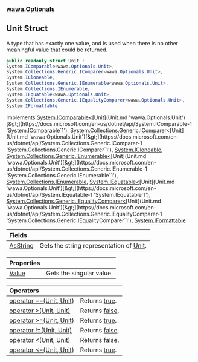 ### [wawa.Optionals](wawa.Optionals.md 'wawa.Optionals')

## Unit Struct

A type that has exactly one value, and is used when there is no other meaningful value that could be returned.

```csharp
public readonly struct Unit :
System.IComparable<wawa.Optionals.Unit>,
System.Collections.Generic.IComparer<wawa.Optionals.Unit>,
System.ICloneable,
System.Collections.Generic.IEnumerable<wawa.Optionals.Unit>,
System.Collections.IEnumerable,
System.IEquatable<wawa.Optionals.Unit>,
System.Collections.Generic.IEqualityComparer<wawa.Optionals.Unit>,
System.IFormattable
```

Implements [System.IComparable&lt;](https://docs.microsoft.com/en-us/dotnet/api/System.IComparable-1 'System.IComparable`1')[Unit](Unit.md 'wawa.Optionals.Unit')[&gt;](https://docs.microsoft.com/en-us/dotnet/api/System.IComparable-1 'System.IComparable`1'), [System.Collections.Generic.IComparer&lt;](https://docs.microsoft.com/en-us/dotnet/api/System.Collections.Generic.IComparer-1 'System.Collections.Generic.IComparer`1')[Unit](Unit.md 'wawa.Optionals.Unit')[&gt;](https://docs.microsoft.com/en-us/dotnet/api/System.Collections.Generic.IComparer-1 'System.Collections.Generic.IComparer`1'), [System.ICloneable](https://docs.microsoft.com/en-us/dotnet/api/System.ICloneable 'System.ICloneable'), [System.Collections.Generic.IEnumerable&lt;](https://docs.microsoft.com/en-us/dotnet/api/System.Collections.Generic.IEnumerable-1 'System.Collections.Generic.IEnumerable`1')[Unit](Unit.md 'wawa.Optionals.Unit')[&gt;](https://docs.microsoft.com/en-us/dotnet/api/System.Collections.Generic.IEnumerable-1 'System.Collections.Generic.IEnumerable`1'), [System.Collections.IEnumerable](https://docs.microsoft.com/en-us/dotnet/api/System.Collections.IEnumerable 'System.Collections.IEnumerable'), [System.IEquatable&lt;](https://docs.microsoft.com/en-us/dotnet/api/System.IEquatable-1 'System.IEquatable`1')[Unit](Unit.md 'wawa.Optionals.Unit')[&gt;](https://docs.microsoft.com/en-us/dotnet/api/System.IEquatable-1 'System.IEquatable`1'), [System.Collections.Generic.IEqualityComparer&lt;](https://docs.microsoft.com/en-us/dotnet/api/System.Collections.Generic.IEqualityComparer-1 'System.Collections.Generic.IEqualityComparer`1')[Unit](Unit.md 'wawa.Optionals.Unit')[&gt;](https://docs.microsoft.com/en-us/dotnet/api/System.Collections.Generic.IEqualityComparer-1 'System.Collections.Generic.IEqualityComparer`1'), [System.IFormattable](https://docs.microsoft.com/en-us/dotnet/api/System.IFormattable 'System.IFormattable')

| Fields | |
| :--- | :--- |
| [AsString](Unit.AsString.md 'wawa.Optionals.Unit.AsString') | Gets the string representation of [Unit](Unit.md 'wawa.Optionals.Unit'). |

| Properties | |
| :--- | :--- |
| [Value](Unit.Value.md 'wawa.Optionals.Unit.Value') | Gets the singular value. |

| Operators | |
| :--- | :--- |
| [operator ==(Unit, Unit)](Unit.op_Equality(Unit,Unit).md 'wawa.Optionals.Unit.op_Equality(wawa.Optionals.Unit, wawa.Optionals.Unit)') | Returns [true](https://docs.microsoft.com/en-us/dotnet/csharp/language-reference/builtin-types/bool 'https://docs.microsoft.com/en-us/dotnet/csharp/language-reference/builtin-types/bool'). |
| [operator &gt;(Unit, Unit)](Unit.op_GreaterThan(Unit,Unit).md 'wawa.Optionals.Unit.op_GreaterThan(wawa.Optionals.Unit, wawa.Optionals.Unit)') | Returns [false](https://docs.microsoft.com/en-us/dotnet/csharp/language-reference/builtin-types/bool 'https://docs.microsoft.com/en-us/dotnet/csharp/language-reference/builtin-types/bool'). |
| [operator &gt;=(Unit, Unit)](Unit.op_GreaterThanOrEqual(Unit,Unit).md 'wawa.Optionals.Unit.op_GreaterThanOrEqual(wawa.Optionals.Unit, wawa.Optionals.Unit)') | Returns [true](https://docs.microsoft.com/en-us/dotnet/csharp/language-reference/builtin-types/bool 'https://docs.microsoft.com/en-us/dotnet/csharp/language-reference/builtin-types/bool'). |
| [operator !=(Unit, Unit)](Unit.op_Inequality(Unit,Unit).md 'wawa.Optionals.Unit.op_Inequality(wawa.Optionals.Unit, wawa.Optionals.Unit)') | Returns [false](https://docs.microsoft.com/en-us/dotnet/csharp/language-reference/builtin-types/bool 'https://docs.microsoft.com/en-us/dotnet/csharp/language-reference/builtin-types/bool'). |
| [operator &lt;(Unit, Unit)](Unit.op_LessThan(Unit,Unit).md 'wawa.Optionals.Unit.op_LessThan(wawa.Optionals.Unit, wawa.Optionals.Unit)') | Returns [false](https://docs.microsoft.com/en-us/dotnet/csharp/language-reference/builtin-types/bool 'https://docs.microsoft.com/en-us/dotnet/csharp/language-reference/builtin-types/bool'). |
| [operator &lt;=(Unit, Unit)](Unit.op_LessThanOrEqual(Unit,Unit).md 'wawa.Optionals.Unit.op_LessThanOrEqual(wawa.Optionals.Unit, wawa.Optionals.Unit)') | Returns [true](https://docs.microsoft.com/en-us/dotnet/csharp/language-reference/builtin-types/bool 'https://docs.microsoft.com/en-us/dotnet/csharp/language-reference/builtin-types/bool'). |
